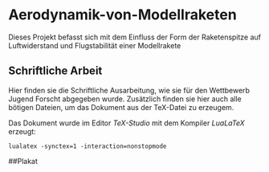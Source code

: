 # Aerodynamik-von-Modellraketen
Dieses Projekt befasst sich mit dem Einfluss der Form der Raketenspitze auf Luftwiderstand und Flugstabilität einer Modellrakete  

## Schriftliche Arbeit
Hier finden sie die Schriftliche Ausarbeitung, wie sie für den Wettbewerb Jugend Forscht abgegeben wurde. Zusätzlich finden sie hier auch alle bötigen Dateien, um das Dokument aus der TeX-Datei zu erzeugem.

Das Dokument wurde im Editor _TeX-Studio_ mit dem Kompiler _LuaLaTeX_ erzeugt:

`lualatex -synctex=1 -interaction=nonstopmode`

##Plakat
